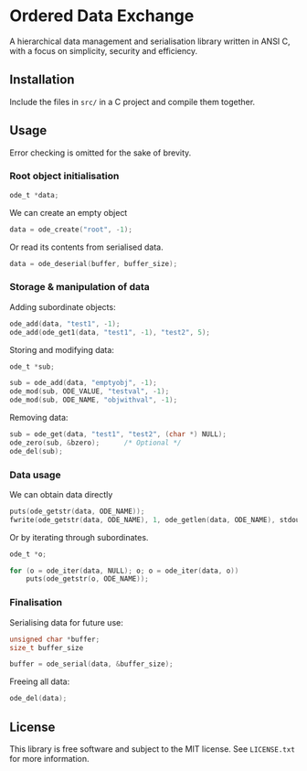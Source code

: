 # Ordered Data Exchange

A hierarchical data management and serialisation library written in ANSI C,
with a focus on simplicity, security and efficiency.

## Installation

Include the files in `src/` in a C project and compile them together.

## Usage

Error checking is omitted for the sake of brevity.

### Root object initialisation

```c
ode_t *data;
```
We can create an empty object
```c
data = ode_create("root", -1);
```

Or read its contents from serialised data.
```c
data = ode_deserial(buffer, buffer_size);
```
### Storage & manipulation of data

Adding subordinate objects:
```c
ode_add(data, "test1", -1);
ode_add(ode_get1(data, "test1", -1), "test2", 5);
```

Storing and modifying data:
```c
ode_t *sub;

sub = ode_add(data, "emptyobj", -1);
ode_mod(sub, ODE_VALUE, "testval", -1);
ode_mod(sub, ODE_NAME, "objwithval", -1);
```

Removing data:
```c
sub = ode_get(data, "test1", "test2", (char *) NULL);
ode_zero(sub, &bzero);      /* Optional */
ode_del(sub);
```

### Data usage

We can obtain data directly
```c
puts(ode_getstr(data, ODE_NAME));
fwrite(ode_getstr(data, ODE_NAME), 1, ode_getlen(data, ODE_NAME), stdout);
```

Or by iterating through subordinates.
```c
ode_t *o;

for (o = ode_iter(data, NULL); o; o = ode_iter(data, o))
    puts(ode_getstr(o, ODE_NAME));
```

### Finalisation

Serialising data for future use:
```c
unsigned char *buffer;
size_t buffer_size

buffer = ode_serial(data, &buffer_size);
```

Freeing all data:
```c
ode_del(data);
```

## License

This library is free software and subject to the MIT license. See `LICENSE.txt`
for more information.
